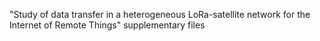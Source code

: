 "Study of data transfer in a heterogeneous LoRa-satellite network for the Internet of Remote Things"
supplementary files
